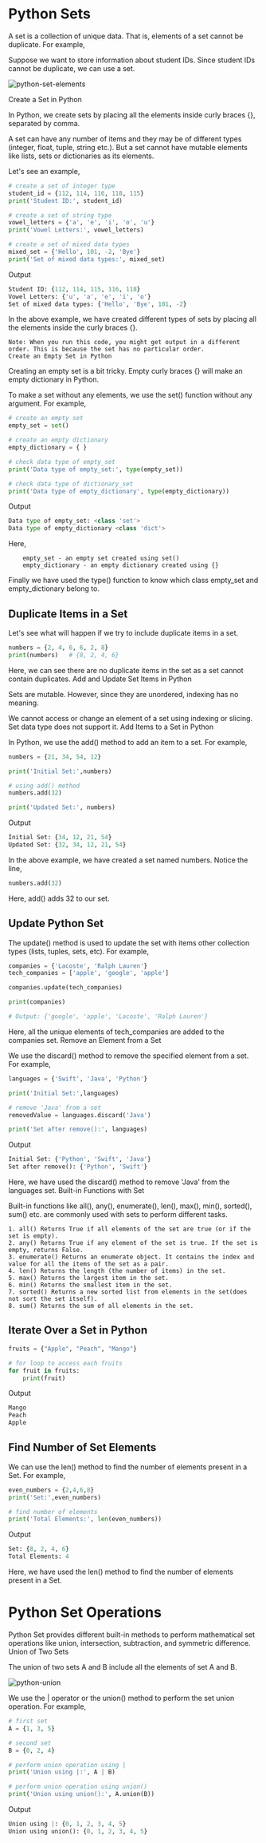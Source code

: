 # Python Sets

A set is a collection of unique data. That is, elements of a set cannot be duplicate. For example,

Suppose we want to store information about student IDs. Since student IDs cannot be duplicate, we can use a set.

![python-set-elements](https://github.com/Pankaj-Str/Learn_Python/assets/36913690/f1781769-194d-4485-83ec-470c62f27a34)

Create a Set in Python

In Python, we create sets by placing all the elements inside curly braces {}, separated by comma.

A set can have any number of items and they may be of different types (integer, float, tuple, string etc.). But a set cannot have mutable elements like lists, sets or dictionaries as its elements.

Let's see an example,

```python
# create a set of integer type
student_id = {112, 114, 116, 118, 115}
print('Student ID:', student_id)

# create a set of string type
vowel_letters = {'a', 'e', 'i', 'o', 'u'}
print('Vowel Letters:', vowel_letters)

# create a set of mixed data types
mixed_set = {'Hello', 101, -2, 'Bye'}
print('Set of mixed data types:', mixed_set)
```
Output

```python
Student ID: {112, 114, 115, 116, 118}
Vowel Letters: {'u', 'a', 'e', 'i', 'o'}
Set of mixed data types: {'Hello', 'Bye', 101, -2}
```

In the above example, we have created different types of sets by placing all the elements inside the curly braces {}.
```
Note: When you run this code, you might get output in a different order. This is because the set has no particular order.
Create an Empty Set in Python
```
Creating an empty set is a bit tricky. Empty curly braces {} will make an empty dictionary in Python.

To make a set without any elements, we use the set() function without any argument. For example,
```python
# create an empty set
empty_set = set()

# create an empty dictionary
empty_dictionary = { }

# check data type of empty_set
print('Data type of empty_set:', type(empty_set))

# check data type of dictionary_set
print('Data type of empty_dictionary', type(empty_dictionary))
```
Output
```python
Data type of empty_set: <class 'set'>
Data type of empty_dictionary <class 'dict'>
```
Here,
```
    empty_set - an empty set created using set()
    empty_dictionary - an empty dictionary created using {}
```
Finally we have used the type() function to know which class empty_set and empty_dictionary belong to.
## Duplicate Items in a Set

Let's see what will happen if we try to include duplicate items in a set.
```python
numbers = {2, 4, 6, 6, 2, 8}
print(numbers)   # {8, 2, 4, 6}
```

Here, we can see there are no duplicate items in the set as a set cannot contain duplicates.
Add and Update Set Items in Python

Sets are mutable. However, since they are unordered, indexing has no meaning.

We cannot access or change an element of a set using indexing or slicing. Set data type does not support it.
Add Items to a Set in Python

In Python, we use the add() method to add an item to a set. For example,
```python
numbers = {21, 34, 54, 12}

print('Initial Set:',numbers)

# using add() method
numbers.add(32)

print('Updated Set:', numbers) 
```

Output
```python
Initial Set: {34, 12, 21, 54}
Updated Set: {32, 34, 12, 21, 54}
```
In the above example, we have created a set named numbers. Notice the line,
```python
numbers.add(32)
```
Here, add() adds 32 to our set.
## Update Python Set

The update() method is used to update the set with items other collection types (lists, tuples, sets, etc). For example,
```python
companies = {'Lacoste', 'Ralph Lauren'}
tech_companies = ['apple', 'google', 'apple']

companies.update(tech_companies)

print(companies)

# Output: {'google', 'apple', 'Lacoste', 'Ralph Lauren'}
```

Here, all the unique elements of tech_companies are added to the companies set.
Remove an Element from a Set

We use the discard() method to remove the specified element from a set. For example,
```python
languages = {'Swift', 'Java', 'Python'}

print('Initial Set:',languages)

# remove 'Java' from a set
removedValue = languages.discard('Java')

print('Set after remove():', languages)
```

Output
```python
Initial Set: {'Python', 'Swift', 'Java'}
Set after remove(): {'Python', 'Swift'}
```
Here, we have used the discard() method to remove 'Java' from the languages set.
Built-in Functions with Set

Built-in functions like all(), any(), enumerate(), len(), max(), min(), sorted(), sum() etc. are commonly used with sets to perform different tasks.
```
1. all() Returns True if all elements of the set are true (or if the set is empty).			
2. any() Returns True if any element of the set is true. If the set is empty, returns False.			
3. enumerate() Returns an enumerate object. It contains the index and value for all the items of the set as a pair.		
4. len() Returns the length (the number of items) in the set.			
5. max() Returns the largest item in the set.			
6. min() Returns the smallest item in the set.			
7. sorted() Returns a new sorted list from elements in the set(does not sort the set itself).
8. sum() Returns the sum of all elements in the set.
```
## Iterate Over a Set in Python
```python
fruits = {"Apple", "Peach", "Mango"}

# for loop to access each fruits
for fruit in fruits: 
    print(fruit)
```
Output
```python
Mango
Peach
Apple
```
## Find Number of Set Elements

We can use the len() method to find the number of elements present in a Set. For example,
```python
even_numbers = {2,4,6,8}
print('Set:',even_numbers)

# find number of elements
print('Total Elements:', len(even_numbers))
```
Output
```python
Set: {8, 2, 4, 6}
Total Elements: 4
```
Here, we have used the len() method to find the number of elements present in a Set.

# Python Set Operations

Python Set provides different built-in methods to perform mathematical set operations like union, intersection, subtraction, and symmetric difference.
Union of Two Sets

The union of two sets A and B include all the elements of set A and B.

![python-union](https://github.com/Pankaj-Str/Learn_Python/assets/36913690/943b45b3-f478-40d1-9eaa-55be61e3fb1c)

We use the | operator or the union() method to perform the set union operation. For example,
```python
# first set
A = {1, 3, 5}

# second set
B = {0, 2, 4}

# perform union operation using |
print('Union using |:', A | B)

# perform union operation using union()
print('Union using union():', A.union(B)) 

```
Output
```python
Union using |: {0, 1, 2, 3, 4, 5}
Union using union(): {0, 1, 2, 3, 4, 5}
```
